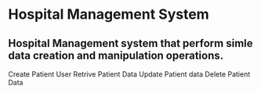 # Hospital Management System
## Hospital Management system that perform simle data creation and manipulation operations.

Create Patient User
Retrive Patient Data
Update Patient data
Delete Patient Data


